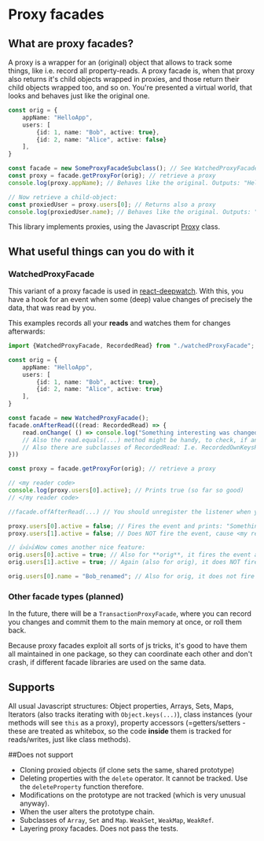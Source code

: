 # Proxy facades
## What are proxy facades?
A proxy is a wrapper for an (original) object that allows to track some things, like i.e. record all property-reads.
A proxy facade is, when that proxy also returns it's child objects wrapped in proxies, and those return their child objects wrapped too, and so on.
You're presented a virtual world, that looks and behaves just like the original one.

````typescript
const orig = {
    appName: "HelloApp",
    users: [
        {id: 1, name: "Bob", active: true},
        {id: 2, name: "Alice", active: false}
    ],
}

const facade = new SomeProxyFacadeSubclass(); // See WatchedProxyFacade example
const proxy = facade.getProxyFor(orig); // retrieve a proxy
console.log(proxy.appName); // Behaves like the original. Outputs: "HelloApp"

// Now retrieve a child-object:
const proxiedUser = proxy.users[0]; // Returns also a proxy
console.log(proxiedUser.name); // Behaves like the original. Outputs: "Bob"
````

This library implements proxies, using the Javascript [Proxy](https://developer.mozilla.org/en-US/docs/Web/JavaScript/Reference/Global_Objects/Proxy) class.

## What useful things can you do with it
### WatchedProxyFacade
This variant of a proxy facade is used in [react-deepwatch](). With this, you have a hook for an event when some (deep) value changes of precisely the data, that was read by you.

This examples records all your **reads** and watches them for changes afterwards:

````typescript
import {WatchedProxyFacade, RecordedRead} from "./watchedProxyFacade";

const orig = {
    appName: "HelloApp",
    users: [
        {id: 1, name: "Bob", active: true},
        {id: 2, name: "Alice", active: true}
    ],
}

const facade = new WatchedProxyFacade();
facade.onAfterRead(((read: RecordedRead) => {
    read.onChange( () => console.log("Something interesting was changed!"), true /* true=let's also track the original here;) */)
    // Also the read.equals(...) method might be handy, to check, if any of your preconditions have changed.
    // Also there are subclasses of RecordedRead: I.e. RecordedOwnKeysRead or RecordedArrayValuesRead
}))

const proxy = facade.getProxyFor(orig); // retrieve a proxy

// <my reader code>
console.log(proxy.users[0].active); // Prints true (so far so good)
// </my reader code>

//facade.offAfterRead(...) // You should unregister the listener when your code-of-interest has finished

proxy.users[0].active = false; // Fires the event and prints: "Something interesting was changed!"
proxy.users[1].active = false; // Does NOT fire the event, cause <my reader code> is not interested in Alice!

// 👍👍👍Now comes another nice feature:
orig.users[0].active = true; // Also for **orig**, it fires the event and prints: "Something interesting was changed!". The trackOriginal parameter (above) has installed traps via prototype altering on orig, orig.users and orig.users[0] to track these objects too!
orig.users[1].active = true; // Again (also for orig), it does NOT fire the event, cause <my reader code> is not interested in Alice!

orig.users[0].name = "Bob_renamed"; // Also for orig, it does not fire the event, cause <my reader code> is not interested in the "name" field
````

### Other facade types (planned)
In the future, there will be a `TransactionProxyFacade`, where you can record you changes and commit them to the main memory at once, or roll them back.

Because proxy facades exploit all sorts of js tricks, it's good to have them all maintained in one package, so they can coordinate each other and don't crash, if different facade libraries are used on the same data.

## Supports
All usual Javascript structures:
Object properties, Arrays, Sets, Maps, Iterators (also tracks iterating with `Object.keys(...)`),
class instances (your methods will see `this` as a proxy), property accessors (=getters/setters - these are treated as whitebox, so the code **inside** them is tracked for reads/writes, just like class methods).


##Does not support
- Cloning proxied objects (if clone sets the same, shared prototype)
- Deleting properties with the `delete` operator. It cannot be tracked. Use the `deleteProperty` function therefore.
- Modifications on the prototype are not tracked (which is very unusual anyway).
- When the user alters the prototype chain.
- Subclasses of `Array`, `Set` and `Map`. `WeakSet`, `WeakMap`, `WeakRef`.
- Layering proxy facades. Does not pass the tests.